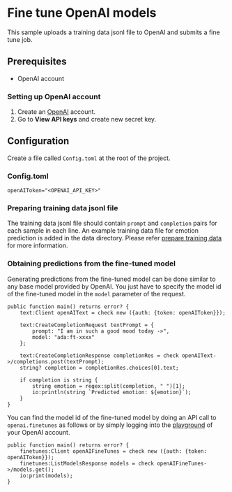 # Fine tune OpenAI models

This sample uploads a training data jsonl file to OpenAI and submits a fine tune job.

## Prerequisites
* OpenAI account

### Setting up OpenAI account
1. Create an [OpenAI](https://platform.openai.com/) account.
2. Go to **View API keys** and create new secret key.

## Configuration
Create a file called `Config.toml` at the root of the project.

### Config.toml
```
openAIToken="<OPENAI_API_KEY>"
```

### Preparing training data jsonl file
The training data jsonl file should contain `prompt` and `completion` pairs for each sample in each line. An example training data file for emotion prediction is added in the data directory. Please refer [prepare training data](https://platform.openai.com/docs/guides/fine-tuning) for more information.

### Obtaining predictions from the fine-tuned model
Generating predictions from the fine-tuned model can be done similar to any base model provided by OpenAI. You just have to specify the model id of the fine-tuned model in the `model` parameter of the request. 

```
public function main() returns error? {
    text:Client openAIText = check new ({auth: {token: openAIToken}});

    text:CreateCompletionRequest textPrompt = {
        prompt: "I am in such a good mood today ->",
        model: "ada:ft-xxxx"
    };

    text:CreateCompletionResponse completionRes = check openAIText->/completions.post(textPrompt);
    string? completion = completionRes.choices[0].text;

    if completion is string { 
        string emotion = regex:split(completion, " ")[1];
        io:println(string `Predicted emotion: ${emotion}`); 
    }
}
```

You can find the model id of the fine-tuned model by doing an API call to `openai.finetunes` as follows or by simply logging into the [playground](https://platform.openai.com/playground) of your OpenAI account.

```
public function main() returns error? {
    finetunes:Client openAIFineTunes = check new ({auth: {token: openAIToken}});
    finetunes:ListModelsResponse models = check openAIFineTunes->/models.get();
    io:print(models);
}
```